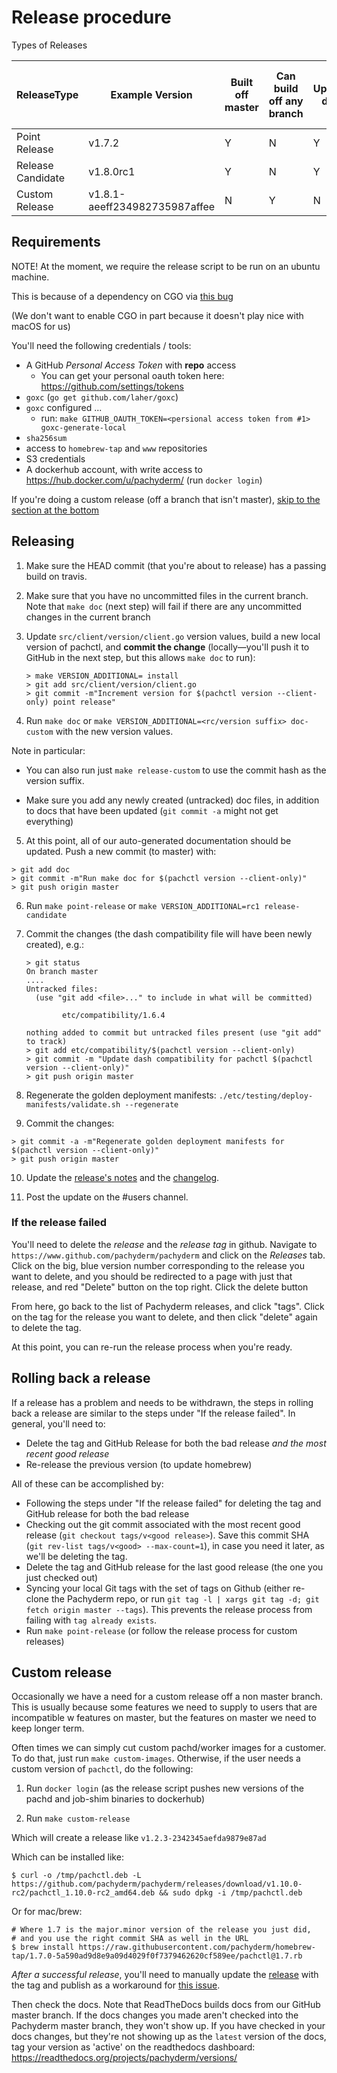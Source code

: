 # Release procedure

Types of Releases

|ReleaseType|Example Version|Built off master|Can build off any branch| Updates docs| Can host multiple install versions |
|---|---|---|---|---|---|
|Point Release| v1.7.2| Y | N | Y | N |
|Release Candidate| v1.8.0rc1 | Y | N | Y | N |
|Custom Release | v1.8.1-aeeff234982735987affee | N | Y | N | Y |

## Requirements

NOTE! At the moment, we require the release script to be run on an ubuntu machine.

This is because of a dependency on CGO via [this bug](https://github.com/opencontainers/runc/issues/841)

(We don't want to enable CGO in part because it doesn't play nice with macOS for us)

You'll need the following credentials / tools:

- A GitHub *Personal Access Token* with **repo** access
  - You can get your personal oauth token here: https://github.com/settings/tokens
- `goxc` (`go get github.com/laher/goxc`)
- `goxc` configured ...
    - run: `make GITHUB_OAUTH_TOKEN=<persional access token from #1> goxc-generate-local`
- `sha256sum`
- access to `homebrew-tap` and `www` repositories
- S3 credentials
- A dockerhub account, with write access to https://hub.docker.com/u/pachyderm/ (run `docker login`)

If you're doing a custom release (off a branch that isn't master), [skip to the section at the bottom](#custom-release)

## Releasing

1) Make sure the HEAD commit (that you're about to release) has a passing build on travis.

2) Make sure that you have no uncommitted files in the current branch. Note that `make doc` (next step) will fail if there are any uncommitted changes in the current branch

3) Update `src/client/version/client.go` version values, build a new local version of pachctl, and **commit the change** (locally—you'll push it to GitHub in the next step, but this allows `make doc` to run):
    ```
    > make VERSION_ADDITIONAL= install
    > git add src/client/version/client.go
    > git commit -m"Increment version for $(pachctl version --client-only) point release"
    ```

4) Run `make doc` or `make VERSION_ADDITIONAL=<rc/version suffix> doc-custom` with the new version values.

  Note in particular:

  * You can also run just `make release-custom` to use the commit hash as the version suffix.

  * Make sure you add any newly created (untracked) doc files, in addition to docs that have been updated (`git commit -a` might not get everything)

5) At this point, all of our auto-generated documentation should be updated. Push a new commit (to master) with:

  ```
  > git add doc
  > git commit -m"Run make doc for $(pachctl version --client-only)"
  > git push origin master
  ```

6) Run `make point-release` or `make VERSION_ADDITIONAL=rc1 release-candidate`

7) Commit the changes (the dash compatibility file will have been newly created), e.g.:

    ```
    > git status
    On branch master
    ....
    Untracked files:
      (use "git add <file>..." to include in what will be committed)

            etc/compatibility/1.6.4

    nothing added to commit but untracked files present (use "git add" to track)
    > git add etc/compatibility/$(pachctl version --client-only) 
    > git commit -m "Update dash compatibility for pachctl $(pachctl version --client-only)"
    > git push origin master
    ```

8) Regenerate the golden deployment manifests: `./etc/testing/deploy-manifests/validate.sh --regenerate`

9) Commit the changes:

  ```
  > git commit -a -m"Regenerate golden deployment manifests for $(pachctl version --client-only)"
  > git push origin master
  ```

10) Update the
[release's notes](https://github.com/pachyderm/pachyderm/releases) and the
[changelog](https://github.com/pachyderm/pachyderm/blob/master/CHANGELOG.md).

11) Post the update on the #users channel.

### If the release failed

You'll need to delete the *release* and the *release tag* in github. Navigate to
`https://www.github.com/pachyderm/pachyderm` and click on the *Releases* tab.
Click on the big, blue version number corresponding to the release you want to
delete, and you should be redirected to a page with just that release, and red
"Delete" button on the top right. Click the delete button

From here, go back to the list of Pachyderm releases, and click "tags". Click
on the tag for the release you want to delete, and then click "delete" again to
delete the tag.

At this point, you can re-run the release process when you're ready.

## Rolling back a release

If a release has a problem and needs to be withdrawn, the steps in rolling back a release are similar to the steps under "If the release failed". In general, you'll need to:
- Delete the tag and GitHub Release for both the bad release *and the most recent good release*
- Re-release the previous version (to update homebrew)

All of these can be accomplished by:
- Following the steps under "If the release failed" for deleting the tag and GitHub release for both the bad release
- Checking out the git commit associated with the most recent good release (`git checkout tags/v<good release>`). Save this commit SHA (`git rev-list tags/v<good> --max-count=1`), in case you need it later, as we'll be deleting the tag.
- Delete the tag and GitHub release for the last good release (the one you just checked out)
- Syncing your local Git tags with the set of tags on Github (either re-clone the Pachyderm repo, or run `git tag -l | xargs git tag -d; git fetch origin master --tags`). This prevents the release process from failing with `tag already exists`.
- Run `make point-release` (or follow the release process for custom releases)

## Custom release

Occasionally we have a need for a custom release off a non master branch. This is usually because some features we need to supply to users that are incompatible w features on master, but the features on master we need to keep longer term.

Often times we can simply cut custom pachd/worker images for a customer. To do that, just run `make custom-images`. Otherwise, if the user needs a custom version of `pachctl`, do the following:

1) Run `docker login` (as the release script pushes new versions of the pachd and job-shim binaries to dockerhub)

2) Run `make custom-release`

Which will create a release like `v1.2.3-2342345aefda9879e87ad`

Which can be installed like:

```
$ curl -o /tmp/pachctl.deb -L https://github.com/pachyderm/pachyderm/releases/download/v1.10.0-rc2/pachctl_1.10.0-rc2_amd64.deb && sudo dpkg -i /tmp/pachctl.deb
```

Or for mac/brew:

```
# Where 1.7 is the major.minor version of the release you just did,
# and you use the right commit SHA as well in the URL
$ brew install https://raw.githubusercontent.com/pachyderm/homebrew-tap/1.7.0-5a590ad9d8e9a09d4029f0f7379462620cf589ee/pachctl@1.7.rb
```

_After a successful release_, you'll need to manually update the [release](https://github.com/pachyderm/pachyderm/releases) with the tag and publish as a workaround for [this issue](https://github.com/laher/goxc/issues/112).

Then check the docs. Note that ReadTheDocs builds docs from our GitHub master branch. If the docs changes you made aren't checked into the Pachyderm master branch, they won't show up. If you have checked in your docs changes, but they're not showing up as the `latest` version of the docs, tag your version as 'active' on the readthedocs dashboard: https://readthedocs.org/projects/pachyderm/versions/
